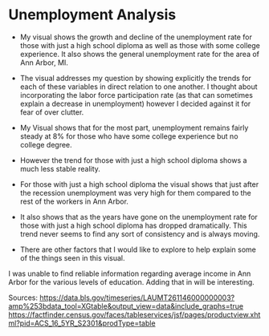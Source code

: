 
# Unemployment Analysis

  - My visual shows the growth and decline of the unemployment rate for those with just a high school diploma as well as those with some college experience. It also shows the general unemployment rate for the area of Ann Arbor, MI. 
  - The visual addresses my question by showing explicitly the trends for each of these variables in direct relation to one another. I thought about incorporating the labor force participation rate (as that can sometimes explain a decrease in unemployment) however I decided against it for fear of over clutter.

  - My Visual shows that for the most part, unemployment remains fairly steady at 8% for those who have some college experience but no college degree. 

  - However the trend for those with just a high school diploma shows a much less stable reality. 
  - For those with just a high school diploma the visual shows that just after the recession unemployment was very high for them compared to the rest of the workers in Ann Arbor. 
  - It also shows that as the years have gone on the unemployment rate for those with just a high school diploma has dropped dramatically. 
This trend never seems to find any sort of consistency and is always moving. 
  - There are other factors that I would like to explore to help explain some of the things seen in this visual. 

I was unable to find reliable information regarding average income in Ann Arbor for the various levels of education. Adding that in will be interesting.

Sources:
https://data.bls.gov/timeseries/LAUMT261146000000003?amp%253bdata_tool=XGtable&output_view=data&include_graphs=true
https://factfinder.census.gov/faces/tableservices/jsf/pages/productview.xhtml?pid=ACS_16_5YR_S2301&prodType=table
